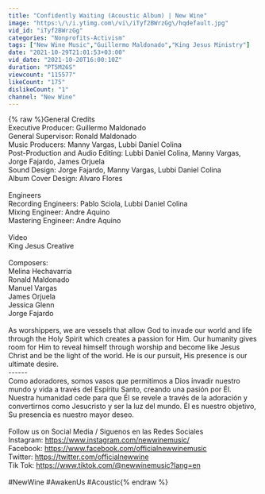 ```yaml
---
title: "Confidently Waiting (Acoustic Album) | New Wine"
image: "https:\/\/i.ytimg.com\/vi\/iTyf2BWrzGg\/hqdefault.jpg"
vid_id: "iTyf2BWrzGg"
categories: "Nonprofits-Activism"
tags: ["New Wine Music","Guillermo Maldonado","King Jesus Ministry"]
date: "2021-10-29T21:01:53+03:00"
vid_date: "2021-10-20T16:00:10Z"
duration: "PT5M26S"
viewcount: "115577"
likeCount: "175"
dislikeCount: "1"
channel: "New Wine"
---
```

{% raw %}General Credits<br />Executive Producer: Guillermo Maldonado<br />General Supervisor: Ronald Maldonado<br />Music Producers: Manny Vargas, Lubbi Daniel Colina<br />Post-Production and Audio Editing: Lubbi Daniel Colina, Manny Vargas, Jorge Fajardo, James Orjuela<br />Sound Design: Jorge Fajardo, Manny Vargas, Lubbi Daniel Colina<br />Album Cover Design: Alvaro Flores<br /><br />Engineers<br />Recording Engineers: Pablo Sciola, Lubbi Daniel Colina<br />Mixing Engineer: Andre Aquino<br />Mastering Engineer: Andre Aquino<br /><br />Video<br />King Jesus Creative <br /><br />Composers:<br />Melina Hechavarria<br />Ronald Maldonado<br />Manuel Vargas<br />James Orjuela<br />Jessica Glenn<br />Jorge Fajardo<br /><br />As worshippers, we are vessels that allow God to invade our world and life through the Holy Spirit which creates a passion for Him. Our humanity gives room for Him to reveal himself through worship and become like Jesus Christ and be the light of the world. He is our pursuit, His presence is our ultimate desire.<br />------<br />Como adoradores, somos vasos que permitimos a Dios invadir nuestro mundo y vida a través del Espíritu Santo, creando una pasión por Él. Nuestra humanidad cede para que Él se revele a través de la adoración y convertirnos como Jesucristo y ser la luz del mundo. Él es nuestro objetivo, Su presencia es nuestro mayor deseo.<br /><br />Follow us on Social Media / Siguenos en las Redes Sociales <br />Instagram: <a rel="nofollow" target="blank" href="https://www.instagram.com/newwinemusic/">https://www.instagram.com/newwinemusic/</a><br />Facebook: <a rel="nofollow" target="blank" href="https://www.facebook.com/officialnewwinemusic">https://www.facebook.com/officialnewwinemusic</a><br />Twitter: <a rel="nofollow" target="blank" href="https://twitter.com/officialnewwine">https://twitter.com/officialnewwine</a><br />Tik Tok: <a rel="nofollow" target="blank" href="https://www.tiktok.com/@newwinemusic?lang=en">https://www.tiktok.com/@newwinemusic?lang=en</a><br /><br />#NewWine #AwakenUs #Acoustic{% endraw %}
